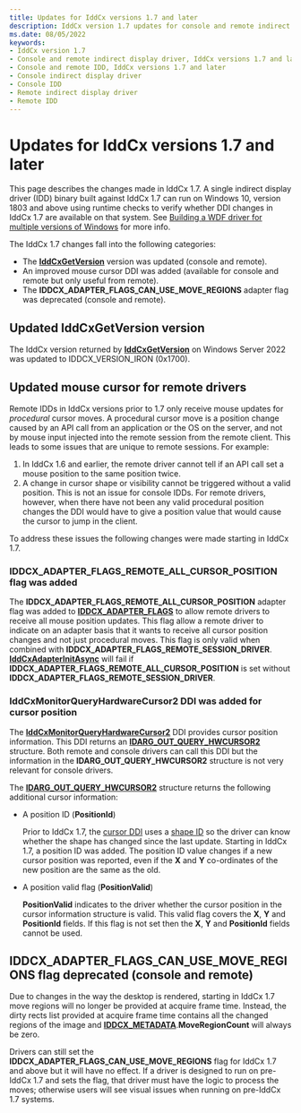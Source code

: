 ```yaml
---
title: Updates for IddCx versions 1.7 and later
description: IddCx version 1.7 updates for console and remote indirect display drivers
ms.date: 08/05/2022
keywords:
- IddCx version 1.7
- Console and remote indirect display driver, IddCx versions 1.7 and later
- Console and remote IDD, IddCx versions 1.7 and later
- Console indirect display driver
- Console IDD
- Remote indirect display driver
- Remote IDD
---
```


# Updates for IddCx versions 1.7 and later

This page describes the changes made in IddCx 1.7. A single indirect display driver (IDD) binary built against IddCx 1.7 can run on Windows 10, version 1803 and above using runtime checks to verify whether DDI changes in IddCx 1.7 are available on that system. See [Building a WDF driver for multiple versions of Windows](/windows-hardware/drivers/wdf/building-a-wdf-driver-for-multiple-versions-of-windows) for more info.

The IddCx 1.7 changes fall into the following categories:

* The [**IddCxGetVersion**](/windows-hardware/drivers/ddi/iddcx/nf-iddcx-iddcxgetversion) version was updated (console and remote).
* An improved mouse cursor DDI was added (available for console and remote but only useful from remote).
* The **IDDCX_ADAPTER_FLAGS_CAN_USE_MOVE_REGIONS** adapter flag was deprecated (console and remote).

## Updated IddCxGetVersion version

The IddCx version returned by [**IddCxGetVersion**](/windows-hardware/drivers/ddi/iddcx/nf-iddcx-iddcxgetversion) on Windows Server 2022 was updated to IDDCX_VERSION_IRON (0x1700).

## Updated mouse cursor for remote drivers

Remote IDDs in IddCx versions prior to 1.7 only receive mouse updates for *procedural* cursor moves. A procedural cursor move is a position change caused by an API call from an application or the OS on the server, and not by mouse input injected into the remote session from the remote client. This leads to some issues that are unique to remote sessions. For example:

1. In IddCx 1.6 and earlier, the remote driver cannot tell if an API call set a mouse position to the same position twice.
2. A change in cursor shape or visibility cannot be triggered without a valid position. This is not an issue for console IDDs. For remote drivers, however, when there have not been any valid procedural position changes the DDI would have to give a position value that would cause the cursor to jump in the client.

To address these issues the following changes were made starting in IddCx 1.7.

### IDDCX_ADAPTER_FLAGS_REMOTE_ALL_CURSOR_POSITION flag was added

The **IDDCX_ADAPTER_FLAGS_REMOTE_ALL_CURSOR_POSITION** adapter flag was added to [**IDDCX_ADAPTER_FLAGS**](/windows-hardware/drivers/ddi/iddcx/ne-iddcx-iddcx_adapter_flags) to allow remote drivers to receive all mouse position updates. This flag allow a remote driver to indicate on an adapter basis that it wants to receive all cursor position changes and not just procedural moves. This flag is only valid when combined with **IDDCX_ADAPTER_FLAGS_REMOTE_SESSION_DRIVER**. [**IddCxAdapterInitAsync**](/windows-hardware/drivers/ddi/iddcx/nf-iddcx-iddcxadapterinitasync) will fail if **IDDCX_ADAPTER_FLAGS_REMOTE_ALL_CURSOR_POSITION** is set without **IDDCX_ADAPTER_FLAGS_REMOTE_SESSION_DRIVER**.

### IddCxMonitorQueryHardwareCursor2 DDI was added for cursor position

The [**IddCxMonitorQueryHardwareCursor2**](/windows-hardware/drivers/ddi/iddcx/nf-iddcx-iddcxmonitorqueryhardwarecursor2) DDI provides cursor position information. This DDI returns an [**IDARG_OUT_QUERY_HWCURSOR2**](/windows-hardware/drivers/ddi/iddcx/ns-iddcx-idarg_out_query_hwcursor2) structure. Both remote and console drivers can call this DDI but the information in the **IDARG_OUT_QUERY_HWCURSOR2** structure is not very relevant for console drivers.

The [**IDARG_OUT_QUERY_HWCURSOR2**](/windows-hardware/drivers/ddi/iddcx/ns-iddcx-idarg_out_query_hwcursor2) structure returns the following additional cursor information:

* A position ID (**PositionId**)

  Prior to IddCx 1.7, the [cursor DDI](/windows-hardware/drivers/ddi/iddcx/nf-iddcx-iddcxmonitorqueryhardwarecursor) uses a [shape ID](/windows-hardware/drivers/ddi/iddcx/ns-iddcx-idarg_in_query_hwcursor) so the driver can know whether the shape has changed since the last update. Starting in IddCx 1.7, a position ID was added. The position ID value changes if a new cursor position was reported, even if the **X** and **Y** co-ordinates of the new position are the same as the old.

* A position valid flag (**PositionValid**)

  **PositionValid** indicates to the driver whether the cursor position in the cursor information structure is valid. This valid flag covers the **X**, **Y** and **PositionId** fields. If this flag is not set then the **X**, **Y** and **PositionId** fields cannot be used.

## IDDCX_ADAPTER_FLAGS_CAN_USE_MOVE_REGIONS flag deprecated (console and remote)

Due to changes in the way the desktop is rendered, starting in IddCx 1.7 move regions will no longer be provided at acquire frame time. Instead, the dirty rects list provided at acquire frame time contains all the changed regions of the image and [**IDDCX_METADATA**](/windows-hardware/drivers/ddi/iddcx/ns-iddcx-iddcx_metadata).**MoveRegionCount** will always be zero.

Drivers can still set the **IDDCX_ADAPTER_FLAGS_CAN_USE_MOVE_REGIONS** flag for IddCx 1.7 and above but it will have no effect. If a driver is designed to run on pre-IddCx 1.7 and sets the flag, that driver must have the logic to process the moves; otherwise users will see visual issues when running on pre-IddCx 1.7 systems.
